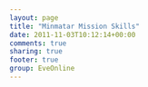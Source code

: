 ```yaml
---
layout: page
title: "Minmatar Mission Skills"
date: 2011-11-03T10:12:14+00:00
comments: true
sharing: true
footer: true
group: EveOnline
---
```


